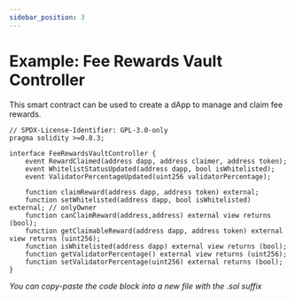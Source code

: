 ```yaml
---
sidebar_position: 3
---
```


# Example: Fee Rewards Vault Controller
This smart contract can be used to create a dApp to manage and claim fee rewards.
~~~
// SPDX-License-Identifier: GPL-3.0-only
pragma solidity >=0.8.3;

interface FeeRewardsVaultController {
    event RewardClaimed(address dapp, address claimer, address token);
    event WhitelistStatusUpdated(address dapp, bool isWhitelisted);
    event ValidatorPercentageUpdated(uint256 validatorPercentage);

    function claimReward(address dapp, address token) external;
    function setWhitelisted(address dapp, bool isWhitelisted) external; // onlyOwner
    function canClaimReward(address,address) external view returns (bool);
    function getClaimableReward(address dapp, address token) external view returns (uint256);
    function isWhitelisted(address dapp) external view returns (bool);
    function getValidatorPercentage() external view returns (uint256);
    function setValidatorPercentage(uint256) external returns (bool);
}
~~~
_You can copy-paste the code block into a new file with the .sol suffix_
